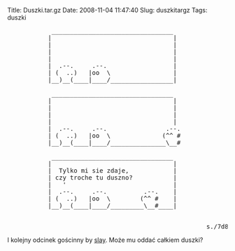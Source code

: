 Title: Duszki.tar.gz
Date: 2008-11-04 11:47:40
Slug: duszkitargz
Tags: duszki

<pre>
            _________________________________
           |                                 |
           |                                 |
           |                                 |
           |                                 |
           |  .--.     .--.                  |
           | (  ..)   |oo  \                 |
           |__)__(____|____/_________________|

            _________________________________
           |                                 |
           |                                 |
           |                                 |
           |                                 |
           |  .--.     .--.                .--.
           | (  ..)   |oo  \              (^^ #
           |__)__(____|____/_______________\__#

            _________________________________
           |                                 |
           |  Tylko mi sie zdaje,            |
           | czy troche tu duszno?           |
           |   '                             |
           |  .--.     .--.          .--.    |
           | (  ..)   |oo  \        (^^ #    |
           |__)__(____|____/_________\__#____|


                                                      s./7d8-2-b
</pre>
<p>I kolejny odcinek gościnny by <a href="http://slay.jogger.pl">slay</a>. Może mu oddać całkiem duszki?</p>
